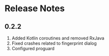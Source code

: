 # Release Notes
## 0.2.2
1. Added Kotlin coroutines and removed RxJava
2. Fixed crashes related to fingerprint dialog
3. Configured proguard
